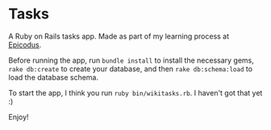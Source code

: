 # Tasks

A Ruby on Rails tasks app. Made as part of my learning process at [Epicodus](http://www.epicodus.com/).

Before running the app, run `bundle install` to install the necessary gems, `rake db:create` to create your database, and then `rake db:schema:load` to load the database schema.

To start the app, I think you run `ruby bin/wikitasks.rb`. I haven't got that yet :)

Enjoy!